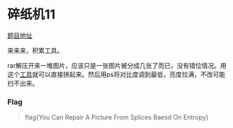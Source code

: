 # 碎纸机11

[题目地址](https://adworld.xctf.org.cn/challenges/details?hash=ba10541a-1310-11ed-9802-fa163e4fa66d)

来来来，积累工具。

rar解压开来一堆图片，应该只是一张图片被分成几张了而已，没有错位情况。用这个[工具](https://uutool.cn/photo-collage/)就可以直接拼起来。然后用ps将对比度调到最低，亮度拉满，不改可能扫不出来。

### Flag
> flag{You Can Repair A Picture From Splices Baesd On Entropy}